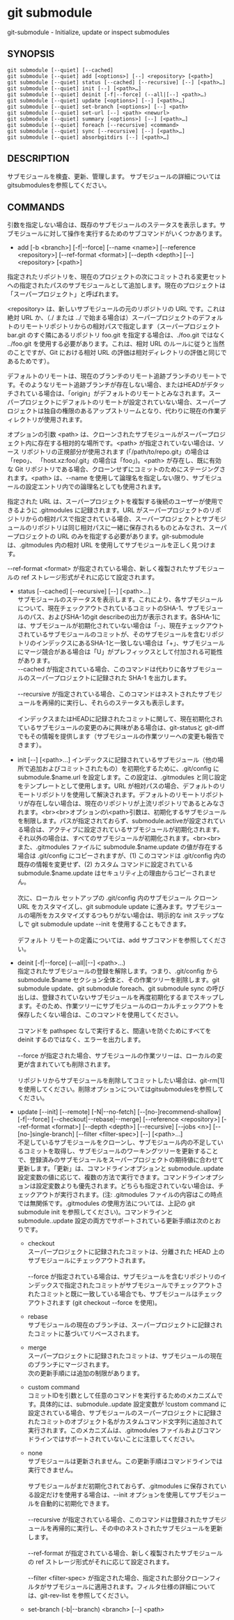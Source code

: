 # git submodule

git-submodule - Initialize, update or inspect submodules

## SYNOPSIS

```
git submodule [--quiet] [--cached]
git submodule [--quiet] add [<options>] [--] <repository> [<path>]
git submodule [--quiet] status [--cached] [--recursive] [--] [<path>…​]
git submodule [--quiet] init [--] [<path>…​]
git submodule [--quiet] deinit [-f|--force] (--all|[--] <path>…​)
git submodule [--quiet] update [<options>] [--] [<path>…​]
git submodule [--quiet] set-branch [<options>] [--] <path>
git submodule [--quiet] set-url [--] <path> <newurl>
git submodule [--quiet] summary [<options>] [--] [<path>…​]
git submodule [--quiet] foreach [--recursive] <command>
git submodule [--quiet] sync [--recursive] [--] [<path>…​]
git submodule [--quiet] absorbgitdirs [--] [<path>…​]
```

## DESCRIPTION
サブモジュールを検査、更新、管理します。
サブモジュールの詳細についてはgitsubmodulesを参照してください。

## COMMANDS
引数を指定しない場合は、既存のサブモジュールのステータスを表示します。サブモジュールに対して操作を実行するためのサブコマンドがいくつかあります。

* add [-b \<branch>] [-f|--force] [--name \<name>] [--reference \<repository>] [--ref-format \<format>] [--depth \<depth>] [--] \<repository> [\<path>]

指定されたリポジトリを、現在のプロジェクトの次にコミットされる変更セットへの指定されたパスのサブモジュールとして追加します。現在のプロジェクトは「スーパープロジェクト」と呼ばれます。

\<repository> は、新しいサブモジュールの元のリポジトリの URL です。これは絶対 URL か、（./ または ../ で始まる場合は）スーパープロジェクトのデフォルトのリモートリポジトリからの相対パスで指定します（スーパープロジェクト bar.git のすぐ隣にあるリポジトリ foo.git を指定する場合は、./foo.git ではなく ../foo.git を使用する必要があります。これは、相対 URL のルールに従うと当然のことですが、Git における相対 URL の評価は相対ディレクトリの評価と同じであるためです）。

デフォルトのリモートは、現在のブランチのリモート追跡ブランチのリモートです。そのようなリモート追跡ブランチが存在しない場合、またはHEADがデタッチされている場合は、「origin」がデフォルトのリモートとみなされます。スーパープロジェクトにデフォルトのリモートが設定されていない場合、スーパープロジェクトは独自の権限のあるアップストリームとなり、代わりに現在の作業ディレクトリが使用されます。

オプションの引数 \<path> は、クローンされたサブモジュールがスーパープロジェクト内に存在する相対的な場所です。\<path> が指定されていない場合は、ソース リポジトリの正規部分が使用されます (「/path/to/repo.git」の場合は「repo」、 「host.xz:foo/.git」の場合は「foo」)。\<path> が存在し、既に有効な Git リポジトリである場合、クローンせずにコミットのためにステージングされます。\<path> は、--name を使用して論理名を指定しない限り、サブモジュールの設定エントリ内での論理名としても使用されます。

指定された URL は、スーパープロジェクトを複製する後続のユーザーが使用できるように .gitmodules に記録されます。URL がスーパープロジェクトのリポジトリからの相対パスで指定されている場合、スーパープロジェクトとサブモジュールのリポジトリは同じ相対パスに一緒に保存されるものとみなされ、スーパープロジェクトの URL のみを指定する必要があります。git-submodule は、.gitmodules 内の相対 URL を使用してサブモジュールを正しく見つけます。

--ref-format \<format> が指定されている場合、新しく複製されたサブモジュールの ref ストレージ形式がそれに応じて設定されます。

* status [--cached] [--recursive] [--] [\<path>…​]  
サブモジュールのステータスを表示します。これにより、各サブモジュールについて、現在チェックアウトされているコミットのSHA-1、サブモジュールのパス、およびSHA-1のgit describeの出力が表示されます。各SHA-1には、サブモジュールが初期化されていない場合は「-」、現在チェックアウトされているサブモジュールのコミットが、そのサブモジュールを含むリポジトリのインデックスにあるSHA-1と一致しない場合は「+」、サブモジュールにマージ競合がある場合は「U」がプレフィックスとして付加される可能性があります。  
--cached が指定されている場合、このコマンドは代わりに各サブモジュールのスーパープロジェクトに記録された SHA-1 を出力します。<br><br>--recursive が指定されている場合、このコマンドはネストされたサブモジュールを再帰的に実行し、それらのステータスも表示します。<br><br>インデックスまたはHEADに記録されたコミットに関して、現在初期化されているサブモジュールの変更のみに興味がある場合は、git-statusと git-diff でもその情報を提供します（サブモジュールの作業ツリーへの変更も報告できます）。

* init [--] [\<path>…​]
インデックスに記録されているサブモジュール（他の場所で追加およびコミットされたもの）を初期化するために、.git/config に submodule.$name.url を設定します。この設定は、.gitmodules と同じ設定をテンプレートとして使用します。URL が相対パスの場合、デフォルトのリモートリポジトリを使用して解決されます。デフォルトのリモートリポジトリが存在しない場合は、現在のリポジトリが上流リポジトリであるとみなされます。<br><br>オプションの\<path>引数は、初期化するサブモジュールを制限します。パスが指定されておらず、submodule.activeが設定されている場合は、アクティブに設定されているサブモジュールが初期化されます。それ以外の場合は、すべてのサブモジュールが初期化されます。<br><br>また、.gitmodules ファイルに submodule.$name.update の値が存在する場合は .git/config にコピーされますが、(1) このコマンドは .git/config 内の既存の情報を変更せず、(2) カスタム コマンドに設定されている submodule.$name.update はセキュリティ上の理由からコピーされません。<br><br>次に、ローカル セットアップの .git/config 内のサブモジュール クローン URL をカスタマイズし、git submodule update に進みます。サブモジュールの場所をカスタマイズするつもりがない場合は、明示的な init ステップなしで git submodule update --init を使用することもできます。<br><br>デフォルト リモートの定義については、add サブコマンドを参照してください。

* deinit [-f|--force] (--all|[--] \<path>…​)  
指定されたサブモジュールの登録を解除します。つまり、.git/config から submodule.$name セクション全体と、その作業ツリーを削除します。git submodule update、git submodule foreach、git submodule sync の呼び出しは、登録されていないサブモジュールを再度初期化するまでスキップします。そのため、作業ツリーにサブモジュールのローカルチェックアウトを保存したくない場合は、このコマンドを使用してください。<br><br>コマンドを pathspec なしで実行すると、間違いを防ぐためにすべてを deinit するのではなく、エラーを出力します。<br><br>--force が指定された場合、サブモジュールの作業ツリーは、ローカルの変更が含まれていても削除されます。<br><br>リポジトリからサブモジュールを削除してコミットしたい場合は、git-rm[1]を使用してください。削除オプションについてはgitsubmodulesを参照してください。

* update [--init] [--remote] [-N|--no-fetch] [--[no-]recommend-shallow] [-f|--force] [--checkout|--rebase|--merge] [--reference \<repository>] [--ref-format \<format>] [--depth \<depth>] [--recursive] [--jobs \<n>] [--[no-]single-branch] [--filter \<filter-spec>] [--] [\<path>…​]  
不足しているサブモジュールをクローンし、サブモジュール内の不足しているコミットを取得し、サブモジュールのワーキングツリーを更新することで、登録済みのサブモジュールをスーパープロジェクトの期待値に合わせて更新します。「更新」は、コマンドラインオプションと submodule.<name>.update 設定変数の値に応じて、複数の方法で実行できます。コマンドラインオプションは設定変数よりも優先されます。どちらも指定されていない場合は、チェックアウトが実行されます。(注: .gitmodules ファイルの内容はこの時点では無関係です。.gitmodules の使用方法については、上記の git submodule init を参照してください)。コマンドラインと submodule.<name>.update 設定の両方でサポートされている更新手順は次のとおりです。

  * checkout  
  スーパープロジェクトに記録されたコミットは、分離された HEAD 上のサブモジュールにチェックアウトされます。<br><br>--force が指定されている場合は、サブモジュールを含むリポジトリのインデックスで指定されたコミットがサブモジュールでチェックアウトされたコミットと既に一致している場合でも、サブモジュールはチェックアウトされます (git checkout --force を使用)。

  * rebase  
  サブモジュールの現在のブランチは、スーパープロジェクトに記録されたコミットに基づいてリベースされます。

  * merge  
  スーパープロジェクトに記録されたコミットは、サブモジュールの現在のブランチにマージされます。  
  次の更新手順には追加の制限があります。

  * custom command  
  コミットIDを引数として任意のコマンドを実行するためのメカニズムです。具体的には、submodule.<name>.update 設定変数が !custom command に設定されている場合、サブモジュールのスーパープロジェクトに記録されたコミットのオブジェクト名がカスタムコマンド文字列に追加されて実行されます。このメカニズムは、.gitmodules ファイルおよびコマンドラインではサポートされていないことに注意してください。

  * none  
  サブモジュールは更新されません。この更新手順はコマンドラインでは実行できません。<br><br>サブモジュールがまだ初期化されておらず、.gitmodules に保存されている設定だけを使用する場合は、--init オプションを使用してサブモジュールを自動的に初期化できます。 <br><br>--recursive が指定されている場合、このコマンドは登録されたサブモジュールを再帰的に実行し、その中のネストされたサブモジュールを更新します。<br><br>--ref-format <format> が指定されている場合、新しく複製されたサブモジュールの ref ストレージ形式がそれに応じて設定されます。<br><br>--filter \<filter-spec> が指定された場合、指定された部分クローンフィルタがサブモジュールに適用されます。フィルタ仕様の詳細については、git-rev-list を参照してください。
  
  * set-branch (-b|--branch) \<branch> [--] \<path>  
  

